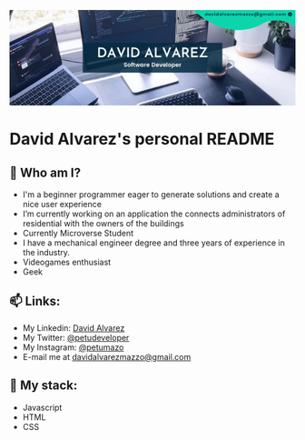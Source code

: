 ![Logo](github.com_petumazo.png)
# David Alvarez's personal README

## 🌱 Who am I? 
-  I'm a beginner programmer eager to generate solutions and create a nice user experience
-  I’m currently working on an application the connects administrators of residential with the owners of the buildings
-  Currently Microverse Student
-  I have a mechanical engineer degree and three years of experience in the industry.
-  Videogames enthusiast
-  Geek

## 📫 Links:
- My Linkedin: [David Alvarez](https://www.linkedin.com/in/david-alvarez-mazzo-777712143/)
- My Twitter: [@petudeveloper](https://twitter.com/petudeveloper)
- My Instagram: [@petumazo](https://www.instagram.com/petumazo/)
- E-mail me at davidalvarezmazzo@gmail.com
 
## 🔭 My stack:
- Javascript
- HTML
- CSS
